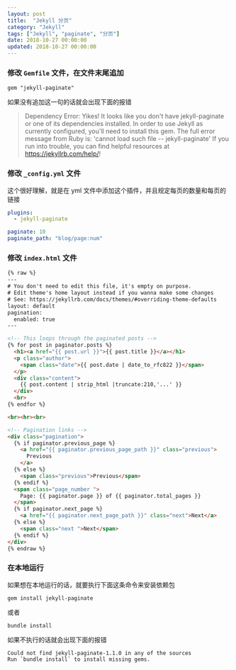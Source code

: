 ```yaml
---
layout: post
title:  "Jekyll 分页"
category: "Jekyll"
tags: ["Jekyll", "paginate", "分页"]
date: 2018-10-27 00:00:00
updated: 2018-10-27 00:00:00
---
```



### 修改 `Gemfile` 文件，在文件末尾追加

```
gem "jekyll-paginate"
```

<!-- more -->

如果没有追加这一句的话就会出现下面的报错


> Dependency Error: Yikes! It looks like you don't have jekyll-paginate or one of its dependencies installed. In order to use Jekyll as currently configured, you'll need to install this gem. The full error message from Ruby is: 'cannot load such file -- jekyll-paginate' If you run into trouble, you can find helpful resources at https://jekyllrb.com/help/! 


### 修改 `_config.yml` 文件

这个很好理解，就是在 yml 文件中添加这个插件，并且规定每页的数量和每页的链接

```yml
plugins:
  - jekyll-paginate

paginate: 10
paginate_path: "blog/page:num"
```

### 修改 `index.html` 文件

```html
{% raw %}
---
# You don't need to edit this file, it's empty on purpose.
# Edit theme's home layout instead if you wanna make some changes
# See: https://jekyllrb.com/docs/themes/#overriding-theme-defaults
layout: default	
pagination: 
  enabled: true
---

<!-- This loops through the paginated posts -->
{% for post in paginator.posts %}
  <h1><a href="{{ post.url }}">{{ post.title }}</a></h1>
  <p class="author">
    <span class="date">{{ post.date | date_to_rfc822 }}</span>
  </p>
  <div class="content">
    {{ post.content | strip_html |truncate:210,'...' }}
  </div>
  <br>
{% endfor %}

<br><hr><br>

<!-- Pagination links -->
<div class="pagination">
  {% if paginator.previous_page %}
    <a href="{{ paginator.previous_page_path }}" class="previous">
      Previous
    </a>
  {% else %}
    <span class="previous">Previous</span>
  {% endif %}
  <span class="page_number ">
    Page: {{ paginator.page }} of {{ paginator.total_pages }}
  </span>
  {% if paginator.next_page %}
    <a href="{{ paginator.next_page_path }}" class="next">Next</a>
  {% else %}
    <span class="next ">Next</span>
  {% endif %}
</div>
{% endraw %}
```

### 在本地运行

如果想在本地运行的话，就要执行下面这条命令来安装依赖包

```shell
gem install jekyll-paginate
```
或者

```shell
bundle install
```

如果不执行的话就会出现下面的报错


```
Could not find jekyll-paginate-1.1.0 in any of the sources
Run `bundle install` to install missing gems.
```

